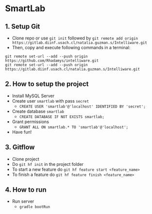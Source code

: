 # SmartLab

## 1. Setup Git
- Clone repo or use `git init` followed by `git remote add origin https://gitlab.diinf.usach.cl/natalia.guzman.s/Intelliware.git`
- Then, copy and execute following commands in a terminal:
```
git remote set-url --add --push origin https://github.com/Rhadamys/intelliware.git
git remote set-url --add --push origin https://gitlab.diinf.usach.cl/natalia.guzman.s/Intelliware.git
```

## 2. How to setup the project
- Install MySQL Server
- Create user `smartlab` with pass `secret`
    - `CREATE USER 'smartlab'@'localhost' IDENTIFIED BY 'secret';`
- Create database `smartlab`
    - `CREATE DATABASE IF NOT EXISTS smartlab;`
- Grant permissions
    - `GRANT ALL ON smartlab.* TO 'smartlab'@'localhost';`
- Have fun!

## 3. Gitflow
- Clone project
- Do `git hf init` in the project folder
- To start a new feature do `git hf feature start <feature_name>`
- To finish a feature do `git hf feature finish <feature_name>`

## 4. How to run
- Run server
    - `gradle bootRun`


